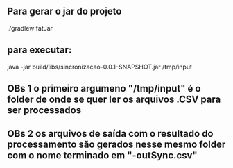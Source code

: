 ## Para gerar o jar do projeto
 ./gradlew fatJar
 
## para executar: 
java -jar build/libs/sincronizacao-0.0.1-SNAPSHOT.jar /tmp/input

## OBs 1 o primeiro argumeno "/tmp/input" é o folder de onde se quer ler os arquivos .CSV para ser processados
## OBs 2 os arquivos de saída com o resultado do processamento são gerados nesse mesmo folder com o nome terminado em "-outSync.csv"